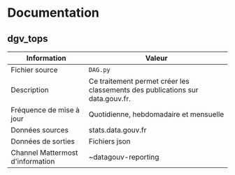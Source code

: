# Documentation

## dgv_tops

| Information | Valeur |
| -------- | -------- |
| Fichier source     | `DAG.py`     |
| Description | Ce traitement permet créer les classements des publications sur data.gouv.fr. |
| Fréquence de mise à jour | Quotidienne, hebdomadaire et mensuelle |
| Données sources | stats.data.gouv.fr |
| Données de sorties | Fichiers json |
| Channel Mattermost d'information | ~datagouv-reporting |
